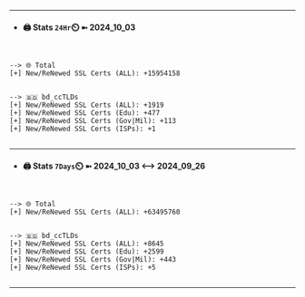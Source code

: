 

---
- #### 🖨️ **Stats** `24Hr`⏲️ ➼ 2024_10_03
```console


--> 🌐 Total
[+] New/ReNewed SSL Certs (ALL): +15954158


--> 🇧🇩 bd_ccTLDs
[+] New/ReNewed SSL Certs (ALL): +1919
[+] New/ReNewed SSL Certs (Edu): +477
[+] New/ReNewed SSL Certs (Gov|Mil): +113
[+] New/ReNewed SSL Certs (ISPs): +1


```

---
- #### 🖨️ **Stats** `7Days`⏲️ ➼ 2024_10_03 <--> 2024_09_26
```console


--> 🌐 Total
[+] New/ReNewed SSL Certs (ALL): +63495760


--> 🇧🇩 bd_ccTLDs
[+] New/ReNewed SSL Certs (ALL): +8645
[+] New/ReNewed SSL Certs (Edu): +2599
[+] New/ReNewed SSL Certs (Gov|Mil): +443
[+] New/ReNewed SSL Certs (ISPs): +5


```

---

